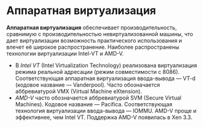 # Аппаратная виртуализация
**Аппаратная виртуализация** обеспечивает производительность, сравнимую с производительностью невиртуализованной машины, что дает виртуализации возможность практического использования и влечет её широкое распространение. Наиболее распространены технологии виртуализации Intel-VT и AMD-V.
 
+ В *Intel VT* (Intel Virtualization Technology) реализована виртуализация режима реальной адресации (режим совместимости с 8086). Соответствующая аппаратная виртуализация ввода-вывода — VT-d (кодовое название — Vanderpool). Часто обозначается аббревиатурой VMX (Virtual Machine eXtension).
 
+ *AMD-V* часто обозначается аббревиатурой SVM (Secure Virtual Machines). Кодовое название — Pacifica. Соответствующая технология виртуализации ввода-вывода — IOMMU. AMD-V проще и эффективнее, чем Intel VT. Поддержка AMD-V появилась в Xen 3.3.

<!--_footer: Аппаратная виртуализация [Электронный ресурс]. URL: https://ru.m.wikipedia.org/wiki/Аппаратная_виртуализация (дата обращения 14.04.2020)-->